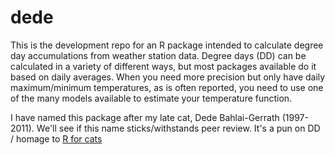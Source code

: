 # dede
This is the development repo for an R package intended to calculate degree day accumulations from weather station data. Degree days (DD) can be calculated in a variety of different ways, but most packages available do it based on daily averages. When you need more precision but only have daily maximum/minimum temperatures, as is often reported, you need to use one of the many models available to estimate your temperature function. 


I have named this package after my late cat, Dede Bahlai-Gerrath (1997-2011). We'll see if this name sticks/withstands peer review. It's a pun on DD / homage to [R for cats](http://rforcats.net/)
